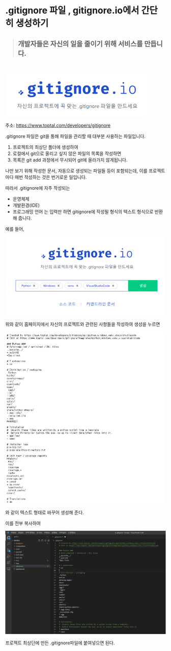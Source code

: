 # .gitignore 파일 , gitignore.io에서 간단히 생성하기

> ## 개발자들은 자신의 일을 줄이기 위해 서비스를 만듭니다.
<br>

![img](git.png)

주소: https://www.toptal.com/developers/gitignore

.gitignore 파일은 git을 통해 파일을 관리할 때 대부분 사용하는 파일입니다.

1. 프로젝트의 최상단 폴더에 생성하여
2. 로컬에서 git으로 올리고 싶지 않은 파일의 목록을 작성하면
3. 목록은 git add 과정에서 무시되어 git에 올라가지 않게됩니다.

나만 보기 위해 작성한 문서, 자동으로 생성되는 파일들 등이 포함되는데, 
이를 프로젝트마다 매번 작성하는 것은 번거로운 일입니다. 

따라서 .gitignore에 자주 작성되는 
- 운영체제
- 개발환경(IDE)
- 프로그래밍 언어
는 입력만 하면 gitignore에 작성될 형식의 텍스트 형식으로 반환해 줍니다.

예를 들어,

![예시1](예시1.png)

위와 같이 홈페이지에서 자신의 프로젝트와 관련된 사항들을 작성하여 생성을 누르면

![예시2](예시2.png)

와 같이 텍스트 형태로 바꾸어 생성해 준다.

이를 전부 복사하여

![예시3](예시3.png)

프로젝트 최상단에 만든 .gitignore파일에 붙여넣으면 된다.